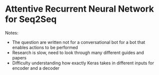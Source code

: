 # Attentive Recurrent Neural Network for Seq2Seq

Notes:
- The question are written not for a conversational bot for a bot that enables actions to be performed
- Research is slow, need to look through many different guides and papers
- Difficulty understanding how exactly Keras takes in different inputs for encoder and a decoder
